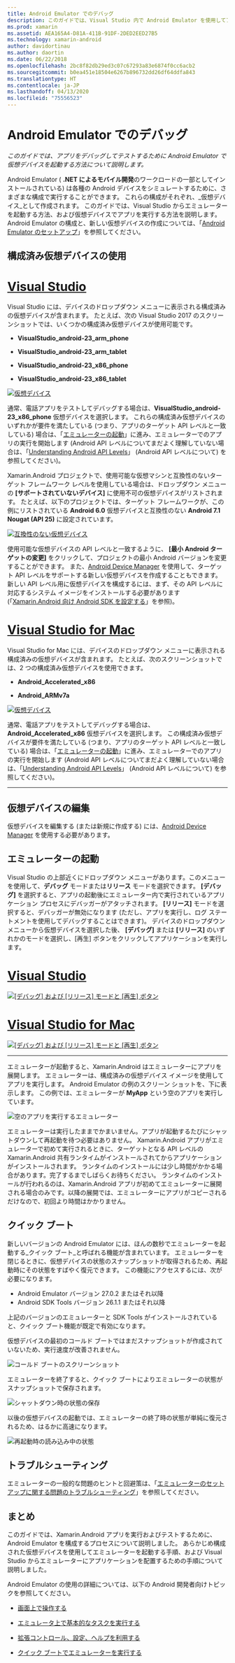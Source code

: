 ```yaml
---
title: Android Emulator でのデバッグ
description: このガイドでは、Visual Studio 内で Android Emulator を使用してアプリを起動およびデバッグする方法について説明します。
ms.prod: xamarin
ms.assetid: AEA165A4-D81A-411B-91DF-2DED2EED27B5
ms.technology: xamarin-android
author: davidortinau
ms.author: daortin
ms.date: 06/22/2018
ms.openlocfilehash: 2bc8f82db29ed3c07c67293a83e6874f0cc6acb2
ms.sourcegitcommit: b0ea451e18504e6267b896732dd26df64ddfa843
ms.translationtype: HT
ms.contentlocale: ja-JP
ms.lasthandoff: 04/13/2020
ms.locfileid: "75556523"
---
```

# <a name="debug-on-the-android-emulator"></a>Android Emulator でのデバッグ

_このガイドでは、アプリをデバッグしてテストするために Android Emulator で仮想デバイスを起動する方法について説明します。_

Android Emulator ( **.NET によるモバイル開発**のワークロードの一部としてインストールされている) は各種の Android デバイスをシミュレートするために、さまざまな構成で実行することができます。 これらの構成がそれぞれ、_仮想デバイス_として作成されます。 このガイドでは、Visual Studio からエミュレーターを起動する方法、および仮想デバイスでアプリを実行する方法を説明します。 Android Emulator の構成と、新しい仮想デバイスの作成については、「[Android Emulator のセットアップ](~/android/get-started/installation/android-emulator/index.md)」を参照してください。

## <a name="using-a-pre-configured-virtual-device"></a>構成済み仮想デバイスの使用

# <a name="visual-studio"></a>[Visual Studio](#tab/windows)

Visual Studio には、デバイスのドロップダウン メニューに表示される構成済みの仮想デバイスが含まれます。 たとえば、次の Visual Studio 2017 のスクリーンショットでは、いくつかの構成済み仮想デバイスが使用可能です。

- **VisualStudio\_android-23\_arm\_phone**

- **VisualStudio\_android-23\_arm\_tablet**

- **VisualStudio\_android-23\_x86\_phone** 

- **VisualStudio\_android-23\_x86\_tablet** 

[![仮想デバイス](debug-on-emulator-images/win/01-virtual-devices-sml.png)](debug-on-emulator-images/win/01-virtual-devices.png#lightbox)

通常、電話アプリをテストしてデバッグする場合は、**VisualStudio\_android-23\_x86\_phone** 仮想デバイスを選択します。 これらの構成済み仮想デバイスのいずれかが要件を満たしている (つまり、アプリのターゲット API レベルと一致している) 場合は、「[エミュレーターの起動](#launching)」に進み、エミュレーターでのアプリの実行を開始します (Android API レベルについてまだよく理解していない場合は、「[Understanding Android API Levels](~/android/app-fundamentals/android-api-levels.md)」 (Android API レベルについて) を参照してください)。

Xamarin.Android プロジェクトで、使用可能な仮想マシンと互換性のないターゲット フレームワーク レベルを使用している場合は、ドロップダウン メニューの **[サポートされていないデバイス]** に使用不可の仮想デバイスがリストされます。 たとえば、以下のプロジェクトでは、ターゲット フレームワークが、この例にリストされている **Android 6.0** 仮想デバイスと互換性のない **Android 7.1 Nougat (API 25)** に設定されています。

[![互換性のない仮想デバイス](debug-on-emulator-images/win/02-incompatible-level-sml.png)](debug-on-emulator-images/win/02-incompatible-level.png#lightbox)

使用可能な仮想デバイスの API レベルと一致するように、 **[最小 Android ターゲットの変更]** をクリックして、プロジェクトの最小 Android バージョンを変更することができます。 また、[Android Device Manager](~/android/get-started/installation/android-emulator/device-manager.md) を使用して、ターゲット API レベルをサポートする新しい仮想デバイスを作成することもできます。
新しい API レベル用に仮想デバイスを構成するには、まず、その API レベルに対応するシステム イメージをインストールする必要があります (「[Xamarin.Android 向け Android SDK を設定する](~/android/get-started/installation/android-sdk.md)」を参照)。

# <a name="visual-studio-for-mac"></a>[Visual Studio for Mac](#tab/macos)

Visual Studio for Mac には、デバイスのドロップダウン メニューに表示される構成済みの仮想デバイスが含まれます。 たとえば、次のスクリーンショットでは、2 つの構成済み仮想デバイスを使用できます。

- **Android\_Accelerated\_x86**

- **Android\_ARMv7a**

[![仮想デバイス](debug-on-emulator-images/mac/01-virtual-devices-sml.png)](debug-on-emulator-images/mac/01-virtual-devices.png#lightbox)

通常、電話アプリをテストしてデバッグする場合は、**Android\_Accelerated\_x86** 仮想デバイスを選択します。 この構成済み仮想デバイスが要件を満たしている (つまり、アプリのターゲット API レベルと一致している) 場合は、「[エミュレーターの起動](#launching)」に進み、エミュレーターでのアプリの実行を開始します (Android API レベルについてまだよく理解していない場合は、「[Understanding Android API Levels](~/android/app-fundamentals/android-api-levels.md)」 (Android API レベルについて) を参照してください)。

-----

## <a name="editing-virtual-devices"></a>仮想デバイスの編集

仮想デバイスを編集する (または新規に作成する) には、[Android Device Manager](~/android/get-started/installation/android-emulator/device-manager.md) を使用する必要があります。

<a name="launching" />

## <a name="launching-the-emulator"></a>エミュレーターの起動

VisuaI Studio の上部近くにドロップダウン メニューがあります。このメニューを使用して、**デバッグ** モードまたは**リリース** モードを選択できます。 **[デバッグ]** を選択すると、アプリの起動後にエミュレーター内で実行されているアプリケーション プロセスにデバッガーがアタッチされます。 **[リリース]** モードを選択すると、デバッガーが無効になります (ただし、アプリを実行し、ログ ステートメントを使用してデバッグすることはできます)。 デバイスのドロップダウン メニューから仮想デバイスを選択した後、 **[デバッグ]** または **[リリース]** のいずれかのモードを選択し、[再生] ボタンをクリックしてアプリケーションを実行します。

# <a name="visual-studio"></a>[Visual Studio](#tab/windows)

[![[デバッグ] および [リリース] モードと [再生] ボタン](debug-on-emulator-images/win/17-debug-release-sml.png)](debug-on-emulator-images/win/17-debug-release.png#lightbox)

# <a name="visual-studio-for-mac"></a>[Visual Studio for Mac](#tab/macos)

[![[デバッグ] および [リリース] モードと [再生] ボタン](debug-on-emulator-images/mac/16-debug-release-sml.png)](debug-on-emulator-images/mac/16-debug-release.png#lightbox)

-----

エミュレーターが起動すると、Xamarin.Android はエミュレーターにアプリを展開します。 エミュレーターは、構成済みの仮想デバイス イメージを使用してアプリを実行します。 Android Emulator の例のスクリーン ショットを、下に表示します。 この例では、エミュレーターが **MyApp** という空のアプリを実行しています。

![空のアプリを実行するエミュレーター](debug-on-emulator-images/emulator-running.png)

エミュレーターは実行したままでかまいません。アプリが起動するたびにシャットダウンして再起動を待つ必要はありません。 Xamarin.Android アプリがエミュレーターで初めて実行されるときに、ターゲットとなる API レベルの Xamarin.Android 共有ランタイムがインストールされてからアプリケーションがインストールされます。 ランタイムのインストールには少し時間がかかる場合があります。完了するまでしばらくお待ちください。 ランタイムのインストールが行われるのは、Xamarin.Android アプリが初めてエミュレーターに展開される場合のみです。以降の展開では、エミュレーターにアプリがコピーされるだけなので、初回より時間はかかりません。

<a name="quick-boot" />

## <a name="quick-boot"></a>クイック ブート

新しいバージョンの Android Emulator には、ほんの数秒でエミュレーターを起動する_クイック ブート_と呼ばれる機能が含まれています。 エミュレーターを閉じるときに、仮想デバイスの状態のスナップショットが取得されるため、再起動時にその状態をすばやく復元できます。
この機能にアクセスするには、次が必要になります。

- Android Emulator バージョン 27.0.2 またはそれ以降
- Android SDK Tools バージョン 26.1.1 またはそれ以降

上記のバージョンのエミュレーターと SDK Tools がインストールされていると、クイック ブート機能が既定で有効になります。 

仮想デバイスの最初のコールド ブートではまだスナップショットが作成されていないため、実行速度が改善されません。

![コールド ブートのスクリーンショット](debug-on-emulator-images/cold-boot.png)

エミュレーターを終了すると、クイック ブートによりエミュレーターの状態がスナップショットで保存されます。

![シャットダウン時の状態の保存](debug-on-emulator-images/saving-state.png)

以後の仮想デバイスの起動では、エミュレーターの終了時の状態が単純に復元されるため、はるかに高速になります。

![再起動時の読み込み中の状態](debug-on-emulator-images/loading-state.png)

## <a name="troubleshooting"></a>トラブルシューティング

エミュレーターの一般的な問題のヒントと回避策は、「[エミュレーターのセットアップに関する問題のトラブルシューティング](~/android/get-started/installation/android-emulator/troubleshooting.md)」を参照してください。

## <a name="summary"></a>まとめ

このガイドでは、Xamarin.Android アプリを実行およびテストするために、Android Emulator を構成するプロセスについて説明しました。 あらかじめ構成された仮想デバイスを使用してエミュレーターを起動する手順、および Visual Studio からエミュレーターにアプリケーションを配置するための手順について説明しました。 

Android Emulator の使用の詳細については、以下の Android 開発者向けトピックを参照してください。

- [画面上で操作する](https://developer.android.com/studio/run/emulator.html#navigate)

- [エミュレータ上で基本的なタスクを実行する](https://developer.android.com/studio/run/emulator.html#tasks)

- [拡張コントロール、設定、ヘルプを利用する](https://developer.android.com/studio/run/emulator.html#extended)

- [クイック ブートでエミュレーターを実行する](https://developer.android.com/studio/run/emulator#quickboot)

